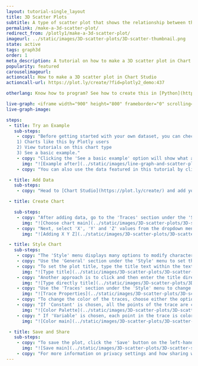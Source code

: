 ```yaml
---
layout: tutorial-single_layout
title: 3D Scatter Plots
subtitle: A type of scatter plot that shows the relationship between three variables.
permalink: /make-a-3d-scatter-plot/
redirect_from: /plotly1/make-a-3d-scatter-plot/
imageurl: ../static/images/3D-scatter-plots/3D-scatter-thumbnail.png
state: active
tags: graph3d
order: 1
meta_description: A tutorial on how to make a 3D scatter plot in Chart Studio.
popularity: featured
carouselimageurl:
actioncall: How to make a 3D scatter plot in Chart Studio
actioncall-url: https://plot.ly/create/?fid=plotly2_demo:437

otherlang: Know how to program? See how to create this in [Python](https://plot.ly/python/3d-scatter-plots/) or [R](https://plot.ly/r/3d-scatter-plots/).

live-graph: <iframe width="900" height="800" frameborder="0" scrolling="no" src="https://plot.ly/~plotly2_demo/437.embed"></iframe>
live-graph-image:

steps:
 - title: Try an Example
   sub-steps:
    - copy: "Before getting started with your own dataset, you can check out an example. First, select the 'Type' menu. Hovering the mouse over the chart type icon will display three options:
    1) Charts like this by Plotly users
    2) View tutorials on this chart type
    3) See a basic example."
    - copy: "Clicking the 'See a basic example' option will show what a sample chart looks like after adding data and editing with the style. You'll also see what labels and style attributes were selected for this specific chart, as well as the end result."
      img: "![Example after](../static/images/line-graph-and-scatter-plot-with-excel/scatter-try-example.gif)"
    - copy: "You can also use the data featured in this tutorial by clicking on 'Open This Data in Chart Studio' on the left-hand side. It'll open in Chart Studio."

 - title: Add Data
   sub-steps:
    - copy: "Head to [Chart Studio](https://plot.ly/create/) and add your data. You have the option of typing directly in the grid, uploading your file, or entering the URL of an online dataset. Chart Studio accepts .xls, .xlsx, or .csv files. For more information on how to enter your data, see [this](https://help.plot.ly/add-data-to-the-plotly-grid/) tutorial."

 - title: Create Chart

   sub-steps:
    - copy: "After adding data, go to the 'Traces' section under the 'Structure' menu on the left-hand side. Choose the 'Type' of trace, then choose '3D Scatter' under '3D' chart type."
      img: "![Choose chart main](../static/images/3D-scatter-plots/3D-scatter-chart-type.png)"
    - copy: "Next, select 'X', 'Y' and 'Z' values from the dropdown menus. This will create a 3D scatter trace, as seen below."
      img: "![Adding X Y Z](../static/images/3D-scatter-plots/3D-scatter-data.png)"

 - title: Style Chart
   sub-steps:
    - copy: "The 'Style' menu displays many options to modify characteristics of the overall chart layout or the individual traces. To see more options about styling the chart, visit the [style and layout](https://help.plot.ly/tutorials/#layout) section of the Chart Studio documentation."
    - copy: "Use the 'General' section under the 'Style' menu to set the plot title, as well as change the layout background, margin color and font styles."
    - copy: "To set the plot title, type the title text within the textbox provided under the 'Title' property."
      img: "![Type title](../static/images/3D-scatter-plots/3D-scatter-title.png)"
    - copy: "Another approach is to click and then enter the title directly on the plot interface."
      img: "![Type directly title](../static/images/3D-scatter-plots/3D-scatter-title-direct.png)"
    - copy: "Use the 'Traces' section under the 'Style' menu to change the properties of the scatter trace such as the marker (points) symbol, color or size, hoverinfo and error bars."
      img: "![Trace Properties](../static/images/3D-scatter-plots/3D-scatter-properties.png)"
    - copy: "To change the color of the traces, choose either the option 'Constant' or 'Variable'."
    - copy: "If 'Constant' is chosen, all the points of the trace are colored in the same color. Then choose the color by clicking on the color palette."
      img: "![Color Palette](../static/images/3D-scatter-plots/3D-scatter-color-palette.png)"
    - copy: " If 'Variable' is chosen, each point in the trace is colored according to the data specified. Then choose the desired colorscale from the respective dropdown menu. In this plot, the option 'Variable' is chosen, as seen below."
      img: "![Color main](../static/images/3D-scatter-plots/3D-scatter-colorscale.png)"

 - title: Save and Share
   sub-steps:
    - copy: "To save the plot, click the 'Save' button on the left-hand side. A save modal will appear, as seen below, where you can specify the filenames and privacy settings for your plot and data grid."
      img: "![Save main](../static/images/3D-scatter-plots/3D-scatter-save-main.png)"
    - copy: "For more information on privacy settings and how sharing works, visit Chart Studio's [sharing tutorial](http://help.plot.ly/save-share-and-export-in-plotly/)."
---
```

